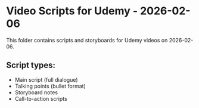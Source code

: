 # Video Scripts for Udemy - 2026-02-06

This folder contains scripts and storyboards for Udemy videos on 2026-02-06.

## Script types:
- Main script (full dialogue)
- Talking points (bullet format)
- Storyboard notes
- Call-to-action scripts
